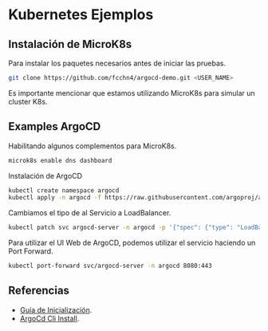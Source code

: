 # Kubernetes Ejemplos

## Instalación de MicroK8s

Para instalar los paquetes necesarios antes de iniciar las pruebas.

```bash
git clone https://github.com/fcchn4/argocd-demo.git <USER_NAME>
```

Es importante mencionar que estamos utilizando MicroK8s para simular un cluster K8s.

## Examples ArgoCD

Habilitando algunos complementos para MicroK8s.

```bash
microk8s enable dns dashboard
```

Instalación de ArgoCD

```bash
kubectl create namespace argocd
kubectl apply -n argocd -f https://raw.githubusercontent.com/argoproj/argo-cd/stable/manifests/install.yaml
```

Cambiamos el tipo de al Servicio a LoadBalancer.

```bash
kubectl patch svc argocd-server -n argocd -p '{"spec": {"type": "LoadBalancer"}}'
```

Para utilizar el UI Web de ArgoCD, podemos utilizar el servicio haciendo un Port Forward.

```bash
kubectl port-forward svc/argocd-server -n argocd 8080:443
```



## Referencias

- [Guía de Inicialización](https://argo-cd.readthedocs.io/en/stable/getting_started/).
- [ArgoCd Cli Install](https://github.com/argoproj/argo-cd).
